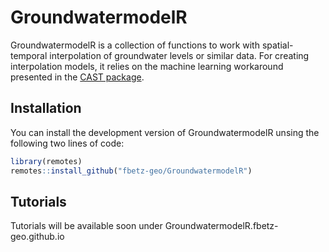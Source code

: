 
<!-- README.md is generated from README.Rmd. Please edit that file -->

# GroundwatermodelR

<!-- badges: start -->
<!-- badges: end -->

GroundwatermodelR is a collection of functions to work with
spatial-temporal interpolation of groundwater levels or similar data.
For creating interpolation models, it relies on the machine learning
workaround presented in the [CAST
package](https://hannameyer.github.io/CAST/).

## Installation

You can install the development version of GroundwatermodelR unsing the
following two lines of code:

``` r
library(remotes)
remotes::install_github("fbetz-geo/GroundwatermodelR")
```

## Tutorials

Tutorials will be available soon under GroundwatermodelR.fbetz-geo.github.io
